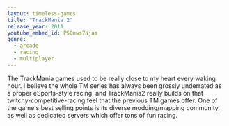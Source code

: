 ```yaml
---
layout: timeless-games
title: "TrackMania 2"
release_year: 2011
youtube_embed_id: P5Qnws7Njas
genre:
  - arcade
  - racing
  - multiplayer
---
```


The TrackMania games used to be really close to my heart every waking hour. I believe the whole TM series has always been grossly underrated as a proper eSports-style racing, and TrackMania2 really builds on that twitchy-competitive-racing feel that the previous TM games offer. One of the game's best selling points is its diverse modding/mapping community, as well as dedicated servers which offer tons of fun racing.
